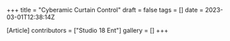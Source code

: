 +++
title = "Cyberamic Curtain Control"
draft = false
tags = []
date = 2023-03-01T12:38:14Z

[Article]
contributors = ["Studio 18 Ent"]
gallery = []
+++
